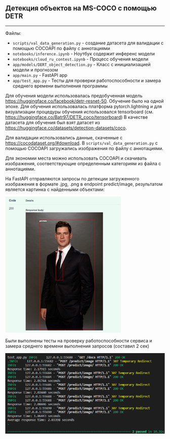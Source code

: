 ## **Детекция объектов на MS-COCO с помощью DETR**
----------------------------------------------------------------------------------------------------------------

Файлы: 
- `scripts/val_data_generation.py` - создание датасета для валидации с помощью COCOAPI по файлу с аннотациями
- `notebooks/inference.ipynb` - Ноутбук содержит инференс модели
- `notebooks/cloud_ru_contest.ipynb` - Процесс обучения модели
- `app/models/DERT_object_detection.py` - Класс с инициализацией модели и прогнозом
- `app/main.py` - FastAPI app
- `app/test_app.py` - Тесты для проверки работоспособности и замера среднего времени выполнения программы

Для обучения модели использовалась предобученная модель https://huggingface.co/facebook/detr-resnet-50. Обучение было на одной эпохе. Для обучения использовалась платформа pytorch.lightning и для визуализации процедуры обучения использовался tensorboard (см. https://huggingface.co/Batr97/DETR_coco/tensorboard)
В качестве датасета для обучения был взят датасет из https://huggingface.co/datasets/detection-datasets/coco. 

Для валидации использовались данные, скаченные с https://cocodataset.org/#download. В `scripts/val_data_generation.py` с помощью COCOAPI загружались изображения по файлу с аннотациями.

Для экономии места можно использовать COCOAPI и скачивать изображения, соответствующие определенным категориям из файла с аннотациями.

На FastAPI отправляются запросы по детекции загруженного изображения в формате .jpg, .png в endpoint predict/image, результатом является картинка с найденными объектами:

<img src="report/crosby.png" alt="Example Image" width="365">

Были выполнены тесты на проверку работоспособности сервиса и замера среднего времени выполнения запросов (составил 2 сек)

<img src="report/pytest.png" alt="Example Image" width="724">

